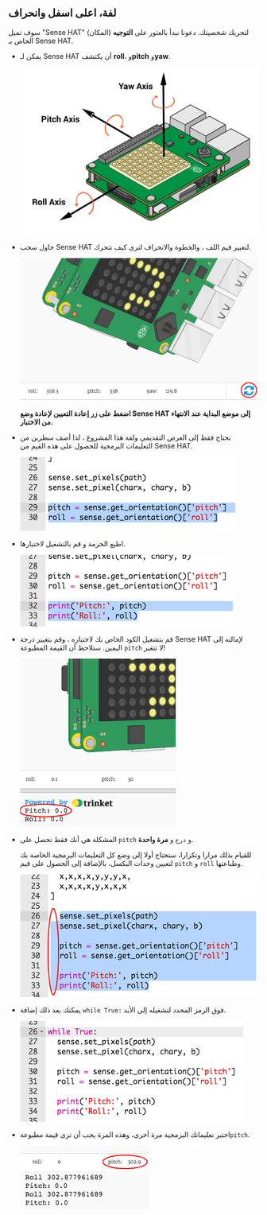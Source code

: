## لفة، اعلى اسفل وانحراف

سوف تميل "Sense HAT" لتحريك شخصيتك. دعونا نبدأ بالعثور على **التوجيه** (المكان) الخاص بـ Sense HAT.

+ يمكن لـ Sense HAT أن يكتشف **roll**، و**pitch** و**yaw**.
    
    ![لقطة الشاشة](images/tightrope-rpy.png)

+ حاول سحب Sense HAT لتغيير قيم اللف ، والخطوة والانحراف لترى كيف تتحرك.
    
    ![لقطة الشاشة](images/tightrope-rpy-test.png)
    
    **اضغط على زر إعادة التعيين لإعادة وضع Sense HAT إلى موضع البداية عند الانتهاء من الاختبار.**

+ نحتاج فقط إلى العرض التقديمي ولفة هذا المشروع ، لذا أضف سطرين من التعليمات البرمجية للحصول على هذه القيم من Sense HAT.
    
    ![لقطة الشاشة](images/tightrope-roll-pitch.png)

+ اطبع الحزمة و قم بالتشغيل لاختبارها.
    
    ![لقطة الشاشة](images/tightrope-roll-pitch-print.png)

+ قم بتشغيل الكود الخاص بك لاختباره ، وقم بتغيير درجة Sense HAT لإمالته إلى اليمين. ستلاحظ أن القيمة المطبوعة `pitch` لا تتغير!
    
    ![لقطة الشاشة](images/tightrope-pitch-test.png)

+ المشكلة هي أنك فقط تحصل على `pitch` و `درج` و **مرة واحدة**.
    
    للقيام بذلك مرارا وتكرارا، ستحتاج أولا إلى وضع كل التعليمات البرمجية الخاصة بك لتعيين وحدات البكسل، بالإضافة إلى الحصول على قيم `pitch` و `roll` وطباعتها.
    
    ![لقطة الشاشة](images/tightrope-indent.png)

+ يمكنك بعد ذلك إضافة `while True:` فوق الرمز المحدد لتشغيله إلى الأبد.
    
    ![لقطة الشاشة](images/tightrope-forever.png)

+ اختبر تعليماتك البرمجية مرة أخرى، وهذه المرة يجب أن ترى قيمة مطبوعة`pitch`.
    
    ![لقطة الشاشة](images/tightrope-pitch-test-fix.png)